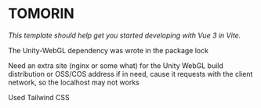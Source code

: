 # TOMORIN

_This template should help get you started developing with Vue 3 in Vite._

The Unity-WebGL dependency was wrote in the package lock

Need an extra site (nginx or some what) for the Unity WebGL build distribution
or OSS/COS address if in need, cause it requests with the client network, so the localhost may not works

Used Tailwind CSS
